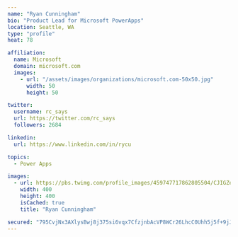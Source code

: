 ```yaml
---
name: "Ryan Cunningham"
bio: "Product Lead for Microsoft PowerApps"
location: Seattle, WA
type: "profile"
heat: 78

affiliation:
  name: Microsoft
  domain: microsoft.com
  images:
    - url: "/assets/images/organizations/microsoft.com-50x50.jpg"
      width: 50
      height: 50

twitter:
  username: rc_says
  url: https://twitter.com/rc_says
  followers: 2684

linkedin:
  url: https://www.linkedin.com/in/rycu

topics:
  - Power Apps

images:
  - url: https://pbs.twimg.com/profile_images/459747717862805504/CJIGZejd_400x400.png
    width: 400
    height: 400
    isCached: true
    title: "Ryan Cunningham"

secured: "795CvjNx3AXlysBwj8j375si6vqx7CfzjnbAcVP8WCr26LhcC0Uhh5j5f+9jJ8lgv4XTWQf0a1qnHBI0A+t+zZCw95FRLT+Ol0ffCToz2+nTzhIEMBmPCAZ+MW0Nkn0yqNq4KCpFgHN+qra4YOV93xVKlUCmIsKDi8o5M9n0yAMjq3yHcr8H6IHps5CjZPsDKXAewRLmaQVP4jMMccoEXQP1GLta4DdfiN55POY8ojvAnUT6GCHsVT2I1xuwQDGmHxTwc8T8cNlUSG0wlPosVJEPiwQXGaiQGKo6POOlkDCAfzKib82i1ORYgPSNGy3ZilY04rZPwL/LubjSjau5RvhD93nxNuvUYhjZVHvXrmJ+9HfzCNzT+xKLCNoq1vW0OLfP8iesvGYjt/j59WJGKbaQ6IIhfxMAAqraun5IiLE=;nokjB3Dxaw/5HXCZABCCwQ=="
---
```


